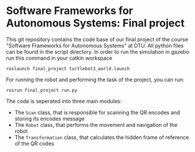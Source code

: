 # Software Frameworks for Autonomous Systems: Final project

This git repository contains the code base of our final project of the course "Software Frameworks for Autonomous 
Systems" at DTU.
All python files can be found in the script directory. In order to run the simulation in gazebo run this command in 
your catkin workspace
```
roslaunch final_project turtlebot3_world.launch
```
For running the robot and performing the task of the project, you can run:
```
rosrun final_project run.py
```
The code is seperated into three main modules:
- The `Scan` class, that is responsible for scanning the QR encodes and 
storing its encodes message
- The `Robot` class, that performs the movement and navigation of the robot
- The `Transformation` class, that calculates the hidden frame of reference of the QR codes
